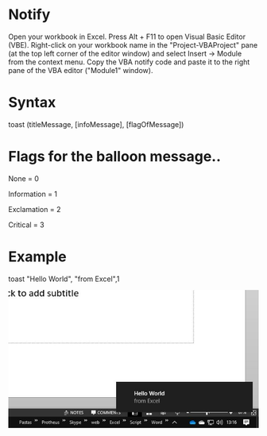 # Notify
Open your workbook in Excel.
Press Alt + F11 to open Visual Basic Editor (VBE).
Right-click on your workbook name in the "Project-VBAProject" pane (at the top left corner of the editor window) and select Insert -> Module from the context menu.
Copy the VBA notify code and paste it to the right pane of the VBA editor ("Module1" window).

# Syntax

toast (titleMessage, [infoMessage], [flagOfMessage])

#  Flags for the balloon message..
None = 0

Information = 1

Exclamation = 2

Critical = 3


# Example
toast "Hello World", "from Excel",1

![](https://github.com/rfl808/Notify/blob/main/mytoast.JPG)
